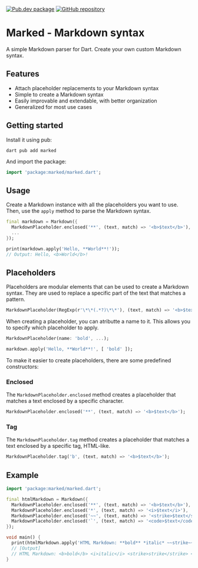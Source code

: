 [![Pub.dev package](https://img.shields.io/badge/pub.dev-marked-blue)](https://pub.dev/packages/marked)
[![GitHub repository](https://img.shields.io/badge/GitHub-Markdown--dart-blue?logo=github)](https://github.com/DrafaKiller/Markdown-dart)

# Marked - Markdown syntax

A simple Markdown parser for Dart.
Create your own custom Markdown syntax.

## Features

* Attach placeholder replacements to your Markdown syntax
* Simple to create a Markdown syntax
* Easily improvable and extendable, with better organization
* Generalized for most use cases

## Getting started

Install it using pub:
```
dart pub add marked
```

And import the package:
```dart
import 'package:marked/marked.dart';
```

## Usage

Create a Markdown instance with all the placeholders you want to use.
Then, use the `apply` method to parse the Markdown syntax.

```dart
final markdown = Markdown({
  MarkdownPlaceholder.enclosed('**', (text, match) => '<b>$text</b>'),
  ...
});

print(markdown.apply('Hello, **World**!'));
// Output: Hello, <b>World</b>!
```

## Placeholders

Placeholders are modular elements that can be used to create a Markdown syntax.
They are used to replace a specific part of the text that matches a pattern.

```dart
MarkdownPlaceholder(RegExp(r'\*\*(.*?)\*\*'), (text, match) => '<b>$text</b>');
```

When creating a placeholder, you can atributte a name to it. This allows you to specify which placeholder to apply.
```dart
MarkdownPlaceholder(name: 'bold', ...);

markdown.apply('Hello, **World**!', [ 'bold' ]);
```

To make it easier to create placeholders, there are some predefined constructors:

### Enclosed

The `MarkdownPlaceholder.enclosed` method creates a placeholder that matches a text enclosed by a specific character.

```dart
MarkdownPlaceholder.enclosed('**', (text, match) => '<b>$text</b>');
```

### Tag

The `MarkdownPlaceholder.tag` method creates a placeholder that matches a text enclosed by a specific tag, HTML-like.

```dart
MarkdownPlaceholder.tag('b', (text, match) => '<b>$text</b>');
```

## Example

```dart
import 'package:marked/marked.dart';

final htmlMarkdown = Markdown({
  MarkdownPlaceholder.enclosed('**', (text, match) => '<b>$text</b>'),
  MarkdownPlaceholder.enclosed('*', (text, match) => '<i>$text</i>'),
  MarkdownPlaceholder.enclosed('~~', (text, match) => '<strike>$text</strike>'),
  MarkdownPlaceholder.enclosed('`', (text, match) => '<code>$text</code>'),
});

void main() {
  print(htmlMarkdown.apply('HTML Markdown: **bold** *italic* ~~strike~~ `code`'));
  // [Output]
  // HTML Markdown: <b>bold</b> <i>italic</i> <strike>strike</strike> <code>code</code>
}
```